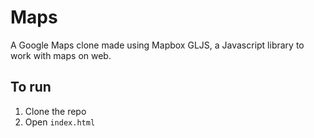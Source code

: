# Maps
A Google Maps clone made using Mapbox GLJS, a Javascript library to work with maps on web.

## To run
1. Clone the repo
2. Open `index.html`
